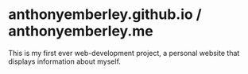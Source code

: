 # anthonyemberley.github.io / anthonyemberley.me

This is my first ever web-development project, a personal website that displays information about myself.
